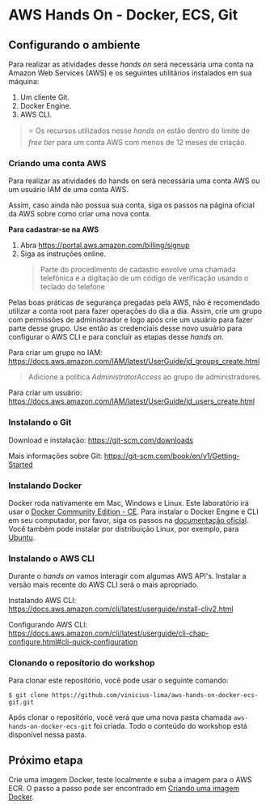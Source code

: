 # AWS Hands On - Docker, ECS, Git

## Configurando o ambiente

Para realizar as atividades desse _hands on_ será necessária uma conta na Amazon Web Services (AWS) e os seguintes utilitários instalados em sua máquina:

1. Um cliente Git.
2. Docker Engine.
3. AWS CLI.

> :star: Os recursos utilizados nesse _hands on_ estão dentro do limite de _free tier_ para um conta AWS com menos de 12 meses de criação.

### Criando uma conta AWS

Para realizar as atividades do hands on será necessária uma conta AWS ou um usuário IAM de uma conta AWS.

Assim, caso ainda não possua sua conta, siga os passos na página oficial da AWS sobre como criar uma nova conta.

**Para cadastrar-se na AWS**

1. Abra https://portal.aws.amazon.com/billing/signup
2. Siga as instruções online.
   > Parte do procedimento de cadastro envolve uma chamada telefônica e a digitação de um código de verificação usando o teclado do telefone

Pelas boas práticas de segurança pregadas pela AWS, não é recomendado utilizar a conta root para fazer operações do dia a dia.
Assim, crie um grupo com permissões de administrador e logo após crie um usuário para fazer parte desse grupo.
Use então as credenciais desse novo usuário para configurar o AWS CLI e para concluír as etapas desse _hands on_.

Para criar um grupo no IAM: https://docs.aws.amazon.com/IAM/latest/UserGuide/id_groups_create.html

> Adicione a política _AdministratorAccess_ ao grupo de administradores.

Para criar um usuário: https://docs.aws.amazon.com/IAM/latest/UserGuide/id_users_create.html

### Instalando o Git

Download e instalação: https://git-scm.com/downloads

Mais informações sobre Git: https://git-scm.com/book/en/v1/Getting-Started

### Instalando Docker

Docker roda nativamente em Mac, Windows e Linux.
Este laboratório irá usar o [Docker Community Edition - CE](https://www.docker.com/products/container-runtime).
Para instalar o Docker Engine e CLI em seu computador, por favor, siga os passos na [documentação oficial](https://docs.docker.com/engine/install/).
Você também pode instalar por distribuição Linux, por exemplo, para [Ubuntu](https://docs.docker.com/engine/install/ubuntu/).

### Instalando o AWS CLI

Durante o _hands on_ vamos interagir com algumas AWS API's.
Instalar a versão mais recente do AWS CLI será o mais apropriado.

Instalando AWS CLI: https://docs.aws.amazon.com/cli/latest/userguide/install-cliv2.html

Configurando AWS CLI: https://docs.aws.amazon.com/cli/latest/userguide/cli-chap-configure.html#cli-quick-configuration

### Clonando o reposítorio do workshop

Para clonar este repositório, você pode usar o seguinte comando:

```
$ git clone https://github.com/vinicius-lima/aws-hands-on-docker-ecs-git.git
```

Após clonar o repositório, você verá que uma nova pasta chamada `aws-hands-on-docker-ecs-git` foi criada.
Todo o conteúdo do workshop está disponível nessa pasta.

## Próximo etapa

Crie uma imagem Docker, teste localmente e suba a imagem para o AWS ECR.
O passo a passo pode ser encontrado em [Criando uma imagem Docker](/CreatingDockerImage).
